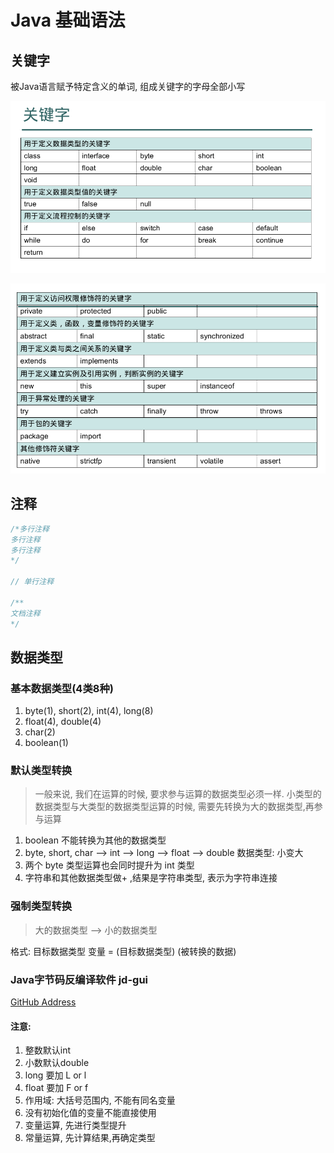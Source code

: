 # Java 基础语法

## 关键字

被Java语言赋予特定含义的单词, 组成关键字的字母全部小写

![Java KeyWord](images/java_keyword_1.png)

![](images/java_keyword_2.png)

## 注释

```java
/*多行注释
多行注释
多行注释
*/

// 单行注释

/**
文档注释
*/
```

## 数据类型

### 基本数据类型(4类8种)

1. byte(1), short(2), int(4), long(8)
2. float(4), double(4)
3. char(2)
4. boolean(1)

### 默认类型转换

> 一般来说, 我们在运算的时候, 要求参与运算的数据类型必须一样. 小类型的数据类型与大类型的数据类型运算的时候, 需要先转换为大的数据类型,再参与运算

1. boolean 不能转换为其他的数据类型
2. byte, short, char --> int --> long --> float --> double 数据类型: 小变大
3. 两个 byte 类型运算也会同时提升为 int 类型
4. 字符串和其他数据类型做+ ,结果是字符串类型, 表示为字符串连接

### 强制类型转换

> 大的数据类型 --> 小的数据类型 

格式: 目标数据类型 变量 = (目标数据类型) (被转换的数据)

### Java字节码反编译软件 jd-gui

[GitHub Address](https://github.com/java-decompiler/jd-gui)



#### 注意:

1. 整数默认int
2. 小数默认double
3. long 要加 L or l
4. float 要加 F or f
5. 作用域: 大括号范围内, 不能有同名变量
6. 没有初始化值的变量不能直接使用
7. 变量运算, 先进行类型提升
8. 常量运算, 先计算结果,再确定类型